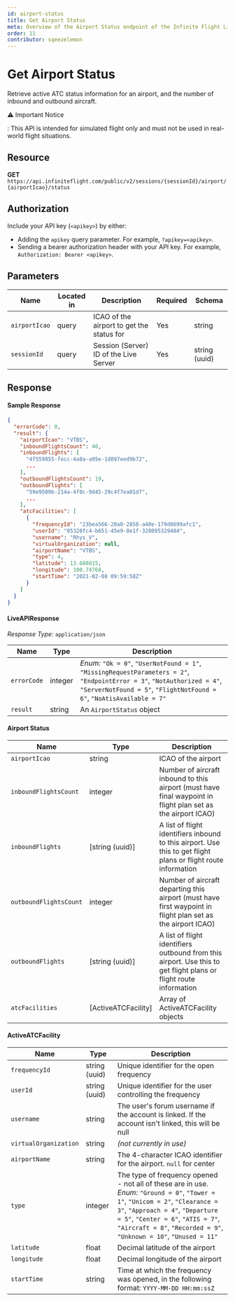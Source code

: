 ```yaml
---
id: airport-status
title: Get Airport Status
meta: Overview of the Airport Status endpoint of the Infinite Flight Live API
order: 11
contributor: sqeezelemon
---
```


# Get Airport Status

Retrieve active ATC status information for an airport, and the number of inbound and outbound aircraft.

⚠️ Important Notice

: This API is intended for simulated flight only and must not be used in real-world flight situations.

## Resource

**GET** `https://api.infiniteflight.com/public/v2/sessions/{sessionId}/airport/{airportIcao}/status`

## Authorization

Include your API key (`<apikey>`) by either:

-   Adding the `apikey` query parameter. For example, `?apikey=<apikey>`.
-   Sending a bearer authorization header with your API key. For example, `Authorization: Bearer <apikey>`.

## Parameters

| Name          | Located in | Description                               | Required | Schema        |
| ------------- | ---------- | ----------------------------------------- | -------- | ------------- |
| `airportIcao` | query      | ICAO of the airport to get the status for | Yes      | string        |
| `sessionId`   | query      | Session (Server) ID of the Live Server    | Yes      | string (uuid) |

## Response

#### Sample Response

```json
{
  "errorCode": 0,
  "result": {
    "airportIcao": "VTBS",
    "inboundFlightsCount": 40,
    "inboundFlights": [
      "4f559855-fecc-4a8a-a95e-1d097eed9b72",
	  ...
    ],
    "outboundFlightsCount": 19,
    "outboundFlights": [
      "59e9509b-214a-4f8c-9d45-29c4f7ea01d7",
	  ...
    ],
    "atcFacilities": [
      {
        "frequencyId": "23bea566-20a0-2858-a40e-179d0699afc1",
        "userId": "05328fc4-b651-45e9-8e1f-328095329484",
        "username": "Rhys_V",
        "virtualOrganization": null,
        "airportName": "VTBS",
        "type": 4,
        "latitude": 13.680815,
        "longitude": 100.74768,
        "startTime": "2021-02-08 09:59:58Z"
      }
    ]
  }
}
```

#### LiveAPIResponse

_Response Type:_ `application/json`

| Name        | Type    | Description                                                                                                                                                                                       |
| ----------- | ------- | ------------------------------------------------------------------------------------------------------------------------------------------------------------------------------------------------- |
| `errorCode` | integer | _Enum:_ `"Ok = 0"`, `"UserNotFound = 1"`, `"MissingRequestParameters = 2"`, `"EndpointError = 3"`, `"NotAuthorized = 4"`, `"ServerNotFound = 5"`, `"FlightNotFound = 6"`, `"NoAtisAvailable = 7"` |
| `result`    | string  | An `AirportStatus` object                                                                                                                                                                         |

#### Airport Status

| Name                   | Type                | Description                                                                                                       |
| ---------------------- | ------------------- | ----------------------------------------------------------------------------------------------------------------- |
| `airportIcao`          | string              | ICAO of the airport                                                                                               |
| `inboundFlightsCount`  | integer             | Number of aircraft inbound to this airport (must have final waypoint in flight plan set as the airport ICAO)      |
| `inboundFlights`       | [string (uuid)]     | A list of flight identifiers inbound to this airport. Use this to get flight plans or flight route information    |
| `outboundFlightsCount` | integer             | Number of aircraft departing this airport (must have first waypoint in flight plan set as the airport ICAO)       |
| `outboundFlights`      | [string (uuid)]     | A list of flight identifiers outbound from this airport. Use this to get flight plans or flight route information |
| `atcFacilities`        | [ActiveATCFacility] | Array of ActiveATCFacility objects                                                                                |

#### ActiveATCFacility

| Name                  | Type          | Description                                                                                                                                                                                                                                                                    |
| --------------------- | ------------- | ------------------------------------------------------------------------------------------------------------------------------------------------------------------------------------------------------------------------------------------------------------------------------ |
| `frequencyId`         | string (uuid) | Unique identifier for the open frequency                                                                                                                                                                                                                                       |
| `userId`              | string (uuid) | Unique identifier for the user controlling the frequency                                                                                                                                                                                                                       |
| `username`            | string        | The user's forum username if the account is linked. If the account isn't linked, this will be null                                                                                                                                                                             |
| `virtualOrganization` | string        | _(not currently in use)_                                                                                                                                                                                                                                                       |
| `airportName`         | string        | The 4-character ICAO identifier for the airport. `null` for center                                                                                                                                                                                                             |
| `type`                | integer       | The type of frequency opened - not all of these are in use. _Enum:_ `"Ground = 0"`, `"Tower = 1"`, `"Unicom = 2"`, `"Clearance = 3"`, `"Approach = 4"`, `"Departure = 5"`, `"Center = 6"`, `"ATIS = 7"`, `"Aircraft = 8"`, `"Recorded = 9"`, `"Unknown = 10"`, `"Unused = 11"` |
| `latitude`            | float         | Decimal latitude of the airport                                                                                                                                                                                                                                                |
| `longitude`           | float         | Decimal longitude of the airport                                                                                                                                                                                                                                               |
| `startTime `          | string        | Time at which the frequency was opened, in the following format: `YYYY-MM-DD HH:mm:ssZ`                                                                                                                                                                                        |
